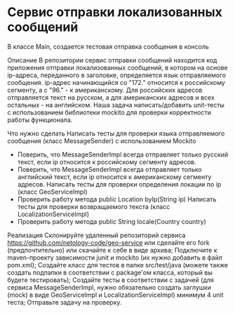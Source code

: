 # Сервис отправки локализованных сообщений

В классе Main, создается тестовая отправка сообщения в консоль

Описание
В репозитории cервис отправки сообщений находится код приложения отправки локализованных сообщений, в котором на основе 
ip-адреса, переданного в заголовке, определяется язык отправляемого сообщения. ip-адрес начинающийся со "172." относится
к российскому сегменту, а с "96." - к американскому. Для российских адресов отправляется текст на русском, а для американских
адресов и всех остальных - на английском. Наша задача написать/добавить unit-тесты с использованием библиотеки mockito 
для проверки корректности работы функционала.

Что нужно сделать
Написать тесты для проверки языка отправляемого сообщения (класс MessageSender) с использованием Mockito
- Поверить, что MessageSenderImpl всегда отправляет только русский текст, если ip относится к российскому сегменту адресов.
- Поверить, что MessageSenderImpl всегда отправляет только английский текст, если ip относится к американскому сегменту адресов.
Написать тесты для проверки определения локации по ip (класс GeoServiceImpl)
- Проверить работу метода public Location byIp(String ip)
Написать тесты для проверки возвращаемого текста (класс LocalizationServiceImpl)
- Проверить работу метода public String locale(Country country)

Реализация
Склонируйте удаленный репозиторий сервиса https://github.com/netology-code/geo-service или сделайте его fork (предпочтительно)
или скачайте к себе в виде архива;
Подключите к maven-проекту зависимости junit и mockito (их нужно добавить в файл pom.xml);
Создайте класс для тестов в папке src/test/java (можете также создать подпапки в соответствии с package'ом класса, 
который вы будете тестировать);
Создайте тесты в соответствии с задачей (для сервиса MessageSenderImpl, нужно обязательно создать заглушки (mock) в виде
GeoServiceImpl и LocalizationServiceImpl) минимум 4 unit теста;
Отправьте задачу на проверку.